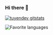 ### Hi there 👋

[![tuyendev gitstats](https://github-readme-stats.vercel.app/api?username=tuyendev&layout=compact&theme=calm&count_private=true)](https://github.com/tuyendev)


![Favorite languages](https://github-readme-stats.vercel.app/api/top-langs/?username=tuyendev&layout=large&theme=calm&count_private=true)
